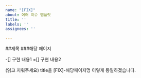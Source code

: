 ```yaml
---
name: "[FIX]"
about: 에러 이슈 템플릿
title: ''
labels: ''
assignees: ''

---
```


##제목
###해당 페이지

-[] 구현 내용1
=[] 구현 내용2

(읽고 지워주세요)
title을 [FIX]-해당페이지명 
이렇게 통일하겠습니다.
